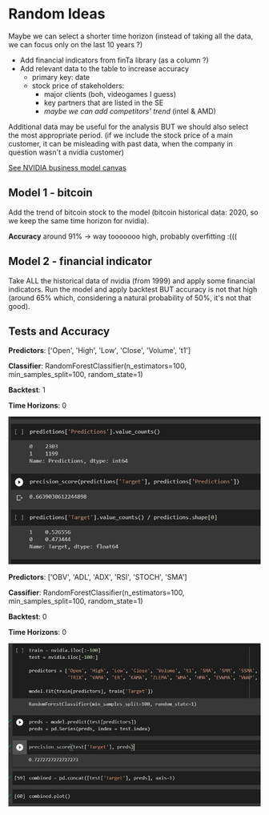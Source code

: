 # Random Ideas

Maybe we can select a shorter time horizon (instead of taking all the data, we can focus only on the last 10 years ?)

- Add financial indicators from finTa library (as a column ?) 
- Add relevant data to the table to increase accuracy 
    - primary key: date
    - stock price of stakeholders:
        - major clients (boh, videogames I guess)
        - key partners that are listed in the SE
        - *maybe we can add competitors' trend* (intel & AMD)
    

Additional data may be useful for the analysis BUT we should also select the most appropriate period.
(if we include the stock price of a main customer, it can be misleading with past data, when the company in question wasn't a nvidia customer)

[See NVIDIA business model canvas](https://vizologi.com/business-strategy-canvas/nvidia-business-model-canvas/)

## Model 1 - bitcoin

Add the trend of bitcoin stock to the model (bitcoin historical data: 2020, so we keep the same time horizon for nvidia).

**Accuracy** around 91% -> way tooooooo high, probably overfitting :(((

## Model 2 - financial indicator

Take ALL the historical data of nvidia (from 1999) and apply some financial indicators.
Run the model and apply backtest BUT accuracy is not that high (around 65% which, considering a natural probability of 50%, it's not that good).

## Tests and Accuracy

**Predictors**: ['Open', 'High', 'Low', 'Close', 'Volume', 't1']

**Classifier**: RandomForestClassifier(n_estimators=100, min_samples_split=100, random_state=1)

**Backtest**: 1

**Time Horizons**: 0

![](test.jpg)

**Predictors**: ['OBV', 'ADL', 'ADX', 'RSI', 'STOCH', 'SMA']

**Cassifier**:  RandomForestClassifier(n_estimators=100, min_samples_split=100, random_state=1)

**Backtest**: 0

**Time Horizons**: 0

![](test1.jpg)



